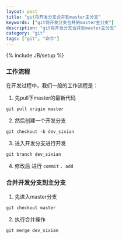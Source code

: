 ```yaml
---
layout: post
title: "git将开发分支合并到master主分支"
keywords: ["git将开发分支合并到master主分支"]
description: "git将开发分支合并到master主分支"
category: "git"
tags: ["git", "命令"]
---
```

{% include JB/setup %}

### 工作流程

在开发过程中，我们一般的工作流程是：

1. 先pull下master的最新代码
```ssh
git pull origin master
```
2. 然后创建一个开发分支
```ssh
git checkout -b dev_sixian
```
3. 进入开发分支进行开发
```ssh
git branch dev_sixian
```
4. 修改后 进行 `commit` 、`add`


### 合并开发分支到主分支
1. 先进入master分支
```ssh
git checkout master
```
2. 执行合并操作
```ssh
git merge dev_sixian
```
